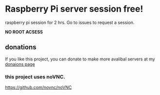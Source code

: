 # Raspberry Pi server session free!

raspberry pi session for 2 hrs. Go to issues to request a session.

**NO ROOT ACSESS**

## donations

If you like this project, you can donate to make more avalibal servers at my 
[donaions page](https://loniop.github.io/free-raspberry-pi-session-rpi-pi-pi4-rpi4/)


### this project uses noVNC.

https://github.com/novnc/noVNC
